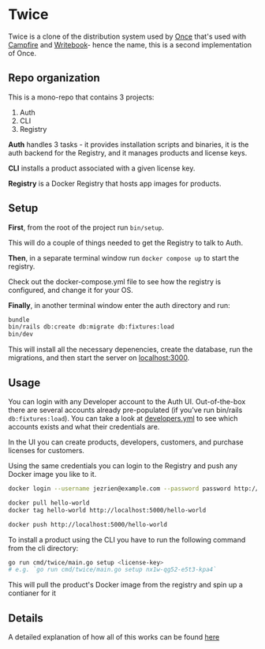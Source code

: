 # Twice

Twice is a clone of the distribution system used by [Once](https://once.com) that's used with 
[Campfire](https://once.com/campfire) 
and [Writebook](https://once.com/writebook)- hence the name, this is a second implementation of Once.

## Repo organization
This is a mono-repo that contains 3 projects:
1. Auth
2. CLI
3. Registry

**Auth** handles 3 tasks - it provides installation scripts and binaries, it is the 
auth backend for the Registry, and it manages products and license keys.

**CLI** installs a product associated with a given license key.

**Registry** is a Docker Registry that hosts app images for products.

## Setup

**First**, from the root of the project run `bin/setup`.

This will do a couple of things needed to get the Registry to talk to Auth.

**Then**, in a separate terminal window run `docker compose up` to start the registry.

Check out the docker-compose.yml file to see how the registry is configured, and 
change it for your OS.

**Finally**, in another terminal window enter the auth directory and 
run:

```bash
bundle
bin/rails db:create db:migrate db:fixtures:load
bin/dev
```

This will install all the necessary depenencies, create the database, run the migrations,
and then start the server on [localhost:3000](http://localhost:3000).

## Usage

You can login with any Developer account to the Auth UI.
Out-of-the-box there are several accounts already pre-populated
(if you've run bin/rails `db:fixtures:load`). You can take a look
at [developers.yml](auth/db/fixtures/developers.yml) to see which
accounts exists and what their credentials are.

In the UI you can create products, developers, customers, and
purchase licenses for customers.

Using the same credentials you can login to the Registry and
push any Docker image you like to it.

```bash
docker login --username jezrien@example.com --password password http://localhost:5000

docker pull hello-world
docker tag hello-world http://localhost:5000/hello-world

docker push http://localhost:5000/hello-world
```

To install a product using the CLI you have to run the following command from the cli directory:

```bash
go run cmd/twice/main.go setup <license-key>
# e.g. `go run cmd/twice/main.go setup nx1w-qg52-e5t3-kpa4`
```

This will pull the product's Docker image from the registry and spin up a contianer for it

## Details

A detailed explanation of how all of this works can be found [here](https://stanko.io/articles/foo-bar)
